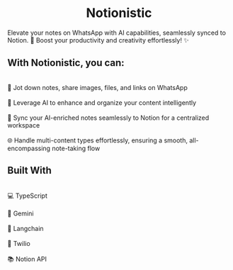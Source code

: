 <h1 align="center">Notionistic</h1>

Elevate your notes on WhatsApp with AI capabilities, seamlessly synced to Notion. 🚀 Boost your productivity and creativity effortlessly! ✨

<h2>With Notionistic, you can:</h2>

<br>📝 Jot down notes, share images, files, and links on WhatsApp</br>
<br>🧠 Leverage AI to enhance and organize your content intelligently</br>
<br>📂 Sync your AI-enriched notes seamlessly to Notion for a centralized workspace</br>
<br>🌐 Handle multi-content types effortlessly, ensuring a smooth, all-encompassing note-taking flow</br>

<h2>Built With</h2>

<br>💻 TypeScript </br>
<br>🤖 Gemini</br>
<br>🔗 Langchain</br>
<br>📲 Twilio</br>
<br>📚 Notion API</br>

